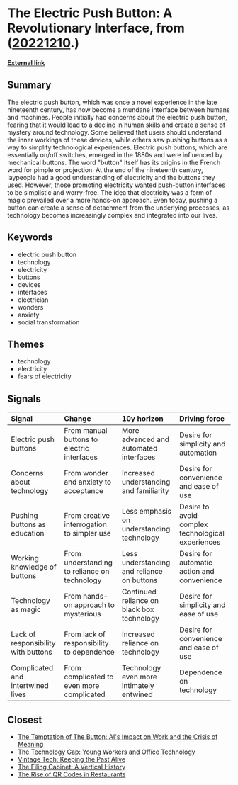 # __The Electric Push Button: A Revolutionary Interface__, from ([20221210](https://kghosh.substack.com/p/20221210).)

__[External link](https://daily.jstor.org/when-the-push-button-was-new-people-were-freaked/?utm_source=substack&utm_medium=email)__



## Summary

The electric push button, which was once a novel experience in the late nineteenth century, has now become a mundane interface between humans and machines. People initially had concerns about the electric push button, fearing that it would lead to a decline in human skills and create a sense of mystery around technology. Some believed that users should understand the inner workings of these devices, while others saw pushing buttons as a way to simplify technological experiences. Electric push buttons, which are essentially on/off switches, emerged in the 1880s and were influenced by mechanical buttons. The word "button" itself has its origins in the French word for pimple or projection. At the end of the nineteenth century, laypeople had a good understanding of electricity and the buttons they used. However, those promoting electricity wanted push-button interfaces to be simplistic and worry-free. The idea that electricity was a form of magic prevailed over a more hands-on approach. Even today, pushing a button can create a sense of detachment from the underlying processes, as technology becomes increasingly complex and integrated into our lives.

## Keywords

* electric push button
* technology
* electricity
* buttons
* devices
* interfaces
* electrician
* wonders
* anxiety
* social transformation

## Themes

* technology
* electricity
* fears of electricity

## Signals

| Signal                              | Change                                       | 10y horizon                                | Driving force                                     |
|:------------------------------------|:---------------------------------------------|:-------------------------------------------|:--------------------------------------------------|
| Electric push buttons               | From manual buttons to electric interfaces   | More advanced and automated interfaces     | Desire for simplicity and automation              |
| Concerns about technology           | From wonder and anxiety to acceptance        | Increased understanding and familiarity    | Desire for convenience and ease of use            |
| Pushing buttons as education        | From creative interrogation to simpler use   | Less emphasis on understanding technology  | Desire to avoid complex technological experiences |
| Working knowledge of buttons        | From understanding to reliance on technology | Less understanding and reliance on buttons | Desire for automatic action and convenience       |
| Technology as magic                 | From hands-on approach to mysterious         | Continued reliance on black box technology | Desire for simplicity and ease of use             |
| Lack of responsibility with buttons | From lack of responsibility to dependence    | Increased reliance on technology           | Desire for convenience and ease of use            |
| Complicated and intertwined lives   | From complicated to even more complicated    | Technology even more intimately entwined   | Dependence on technology                          |

## Closest

* [The Temptation of The Button: AI's Impact on Work and the Crisis of Meaning](3cdcaf35e46bb5b431f299c44a448b9f)
* [The Technology Gap: Young Workers and Office Technology](5ae1107c845692a2acadc6565babc91b)
* [Vintage Tech: Keeping the Past Alive](2a98922fc3676ea6365782ce075cf589)
* [The Filing Cabinet: A Vertical History](b074eff3e846c24db97af8524929939a)
* [The Rise of QR Codes in Restaurants](f5b3a5e0ba84a3093de9500e6cf31c35)